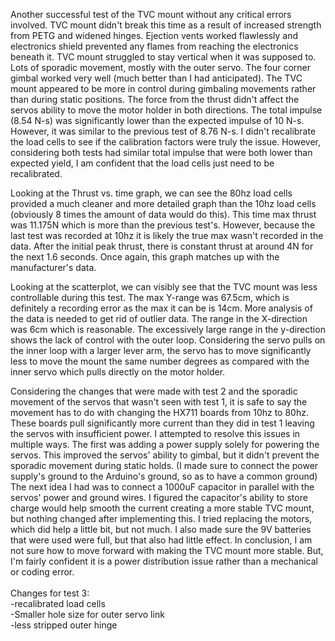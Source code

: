 Another successful test of the TVC mount without any critical errors involved. TVC mount didn't break this time as a result of increased strength from PETG and widened hinges. Ejection vents worked flawlessly and electronics shield prevented any flames from reaching the electronics beneath it. TVC mount struggled to stay vertical when it was supposed to. Lots of sporadic movement, mostly with the outer servo. The four corner gimbal worked very well (much better than I had anticipated). The TVC mount appeared to be more in control during gimbaling movements rather than during static positions. The force from the thrust didn't affect the servos ability to move the motor holder in both directions. The total impulse (8.54 N-s) was significantly lower than the expected impulse of 10 N-s. However, it was similar to the previous test of 8.76 N-s. I didn't recalibrate the load cells to see if the calibration factors were truly the issue. However, considering both tests had similar total impulse that were both lower than expected yield, I am confident that the load cells just need to be recalibrated. 

Looking at the Thrust vs. time graph, we can see the 80hz load cells provided a much cleaner and more detailed graph than the 10hz load cells (obviously 8 times the amount of data would do this). This time max thrust was 11.175N which is more than the previous test's. However, because the last test was recorded at 10hz it is likely the true max wasn't recorded in the data. After the initial peak thrust, there is constant thrust at around 4N for the next 1.6 seconds. Once again, this graph matches up with the manufacturer's data. 

Looking at the scatterplot, we can visibly see that the TVC mount was less controllable during this test. The max Y-range was 67.5cm, which is definitely a recording error as the max it can be is 14cm. More analysis of the data is needed to get rid of outlier data. The range in the X-direction was 6cm which is reasonable. The excessively large range in the y-direction shows the lack of control with the outer loop. Considering the servo pulls on the inner loop with a larger lever arm, the servo has to move significantly less to move the mount the same number degrees as compared with the inner servo which pulls directly on the motor holder. 

Considering the changes that were made with test 2 and the sporadic movement of the servos that wasn't seen with test 1, it is safe to say the movement has to do with changing the HX711 boards from 10hz to 80hz. These boards pull significantly more current than they did in test 1 leaving the servos with insufficient power. I attempted to resolve this issues in multiple ways. The first was adding a power supply solely for powering the servos. This improved the servos' ability to gimbal, but it didn't prevent the sporadic movement during static holds. (I made sure to connect the power supply's ground to the Arduino's ground, so as to have a common ground) The next idea I had was to connect a 1000uF capacitor in parallel with the servos' power and ground wires. I figured the capacitor's ability to store charge would help smooth the current creating a more stable TVC mount, but nothing changed after implementing this. I tried replacing the motors, which did help a little bit, but not much. I also made sure the 9V batteries that were used were full, but that also had little effect. In conclusion, I am not sure how to move forward with making the TVC mount more stable. But, I'm fairly confident it is a power distribution issue rather than a mechanical or coding error. 
<br>
<br>
Changes for test 3: <br>
-recalibrated load cells <br>
-Smaller hole size for outer servo link<br>
-less stripped outer hinge<br>
